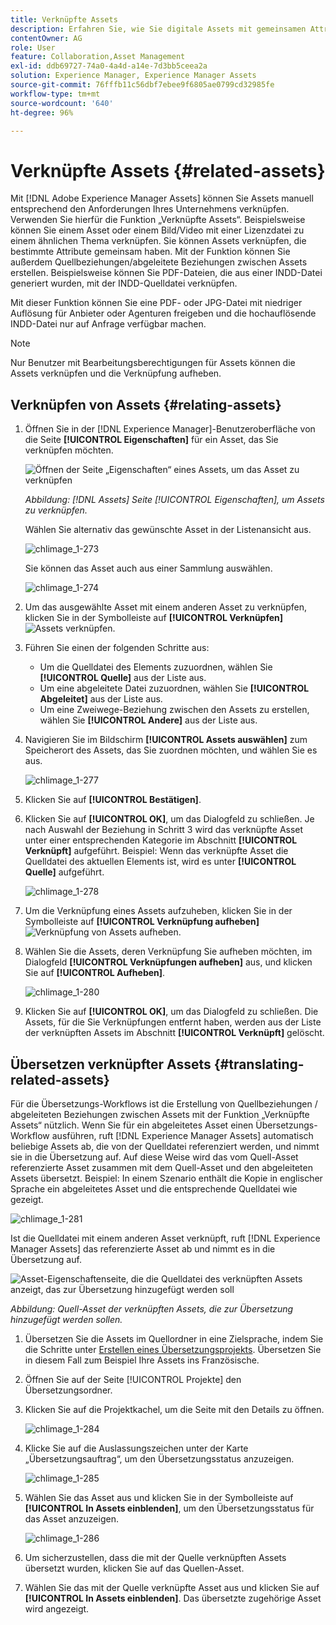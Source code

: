 ```yaml
---
title: Verknüpfte Assets
description: Erfahren Sie, wie Sie digitale Assets mit gemeinsamen Attributen verknüpfen. Erstellen Sie außerdem von der Quelle abgeleitete Beziehungen zwischen digitalen Assets.
contentOwner: AG
role: User
feature: Collaboration,Asset Management
exl-id: ddb69727-74a0-4a4d-a14e-7d3bb5ceea2a
solution: Experience Manager, Experience Manager Assets
source-git-commit: 76fffb11c56dbf7ebee9f6805ae0799cd32985fe
workflow-type: tm+mt
source-wordcount: '640'
ht-degree: 96%

---
```


# Verknüpfte Assets {#related-assets}

Mit [!DNL Adobe Experience Manager Assets] können Sie Assets manuell entsprechend den Anforderungen Ihres Unternehmens verknüpfen. Verwenden Sie hierfür die Funktion „Verknüpfte Assets“. Beispielsweise können Sie einem Asset oder einem Bild/Video mit einer Lizenzdatei zu einem ähnlichen Thema verknüpfen. Sie können Assets verknüpfen, die bestimmte Attribute gemeinsam haben. Mit der Funktion können Sie außerdem Quellbeziehungen/abgeleitete Beziehungen zwischen Assets erstellen. Beispielsweise können Sie PDF-Dateien, die aus einer INDD-Datei generiert wurden, mit der INDD-Quelldatei verknüpfen.

Mit dieser Funktion können Sie eine PDF- oder JPG-Datei mit niedriger Auflösung für Anbieter oder Agenturen freigeben und die hochauflösende INDD-Datei nur auf Anfrage verfügbar machen.

>[!NOTE]
>
>Nur Benutzer mit Bearbeitungsberechtigungen für Assets können die Assets verknüpfen und die Verknüpfung aufheben.

## Verknüpfen von Assets {#relating-assets}

1. Öffnen Sie in der [!DNL Experience Manager]-Benutzeroberfläche von die Seite **[!UICONTROL Eigenschaften]** für ein Asset, das Sie verknüpfen möchten.

   ![Öffnen der Seite „Eigenschaften“ eines Assets, um das Asset zu verknüpfen](assets/asset-properties-relate-assets.png)

   *Abbildung: [!DNL Assets] Seite [!UICONTROL Eigenschaften], um Assets zu verknüpfen.*

   Wählen Sie alternativ das gewünschte Asset in der Listenansicht aus.

   ![chlimage_1-273](assets/chlimage_1-273.png)

   Sie können das Asset auch aus einer Sammlung auswählen.

   ![chlimage_1-274](assets/chlimage_1-274.png)

1. Um das ausgewählte Asset mit einem anderen Asset zu verknüpfen, klicken Sie in der Symbolleiste auf **[!UICONTROL Verknüpfen]** ![Assets verknüpfen](assets/do-not-localize/link-relate.png).
1. Führen Sie einen der folgenden Schritte aus:

   * Um die Quelldatei des Elements zuzuordnen, wählen Sie **[!UICONTROL Quelle]** aus der Liste aus.
   * Um eine abgeleitete Datei zuzuordnen, wählen Sie **[!UICONTROL Abgeleitet]** aus der Liste aus.
   * Um eine Zweiwege-Beziehung zwischen den Assets zu erstellen, wählen Sie **[!UICONTROL Andere]** aus der Liste aus.

1. Navigieren Sie im Bildschirm **[!UICONTROL Assets auswählen]** zum Speicherort des Assets, das Sie zuordnen möchten, und wählen Sie es aus.

   ![chlimage_1-277](assets/chlimage_1-277.png)

1. Klicken Sie auf **[!UICONTROL Bestätigen]**.
1. Klicken Sie auf **[!UICONTROL OK]**, um das Dialogfeld zu schließen. Je nach Auswahl der Beziehung in Schritt 3 wird das verknüpfte Asset unter einer entsprechenden Kategorie im Abschnitt **[!UICONTROL Verknüpft]** aufgeführt. Beispiel: Wenn das verknüpfte Asset die Quelldatei des aktuellen Elements ist, wird es unter **[!UICONTROL Quelle]** aufgeführt.

   ![chlimage_1-278](assets/chlimage_1-278.png)

1. Um die Verknüpfung eines Assets aufzuheben, klicken Sie in der Symbolleiste auf **[!UICONTROL Verknüpfung aufheben]** ![Verknüpfung von Assets aufheben](assets/do-not-localize/link-unrelate-icon.png).

1. Wählen Sie die Assets, deren Verknüpfung Sie aufheben möchten, im Dialogfeld **[!UICONTROL Verknüpfungen aufheben]** aus, und klicken Sie auf **[!UICONTROL Aufheben]**.

   ![chlimage_1-280](assets/chlimage_1-280.png)

1. Klicken Sie auf **[!UICONTROL OK]**, um das Dialogfeld zu schließen. Die Assets, für die Sie Verknüpfungen entfernt haben, werden aus der Liste der verknüpften Assets im Abschnitt **[!UICONTROL Verknüpft]** gelöscht.

## Übersetzen verknüpfter Assets {#translating-related-assets}

Für die Übersetzungs-Workflows ist die Erstellung von Quellbeziehungen / abgeleiteten Beziehungen zwischen Assets mit der Funktion „Verknüpfte Assets“ nützlich. Wenn Sie für ein abgeleitetes Asset einen Übersetzungs-Workflow ausführen, ruft [!DNL Experience Manager Assets] automatisch beliebige Assets ab, die von der Quelldatei referenziert werden, und nimmt sie in die Übersetzung auf. Auf diese Weise wird das vom Quell-Asset referenzierte Asset zusammen mit dem Quell-Asset und den abgeleiteten Assets übersetzt. Beispiel: In einem Szenario enthält die Kopie in englischer Sprache ein abgeleitetes Asset und die entsprechende Quelldatei wie gezeigt.

![chlimage_1-281](assets/chlimage_1-281.png)

Ist die Quelldatei mit einem anderen Asset verknüpft, ruft [!DNL Experience Manager Assets] das referenzierte Asset ab und nimmt es in die Übersetzung auf.

![Asset-Eigenschaftenseite, die die Quelldatei des verknüpften Assets anzeigt, das zur Übersetzung hinzugefügt werden soll](assets/asset-properties-source-asset.png)

*Abbildung: Quell-Asset der verknüpften Assets, die zur Übersetzung hinzugefügt werden sollen.*

1. Übersetzen Sie die Assets im Quellordner in eine Zielsprache, indem Sie die Schritte unter [Erstellen eines Übersetzungsprojekts](translation-projects.md#create-a-new-translation-project). Übersetzen Sie in diesem Fall zum Beispiel Ihre Assets ins Französische.

1. Öffnen Sie auf der Seite [!UICONTROL Projekte] den Übersetzungsordner.

1. Klicken Sie auf die Projektkachel, um die Seite mit den Details zu öffnen.

   ![chlimage_1-284](assets/chlimage_1-284.png)

1. Klicke Sie auf die Auslassungszeichen unter der Karte „Übersetzungsauftrag“, um den Übersetzungsstatus anzuzeigen.

   ![chlimage_1-285](assets/chlimage_1-285.png)

1. Wählen Sie das Asset aus und klicken Sie in der Symbolleiste auf **[!UICONTROL In Assets einblenden]**, um den Übersetzungsstatus für das Asset anzuzeigen.

   ![chlimage_1-286](assets/chlimage_1-286.png)

1. Um sicherzustellen, dass die mit der Quelle verknüpften Assets übersetzt wurden, klicken Sie auf das Quellen-Asset.

1. Wählen Sie das mit der Quelle verknüpfte Asset aus und klicken Sie auf **[!UICONTROL In Assets einblenden]**. Das übersetzte zugehörige Asset wird angezeigt.
